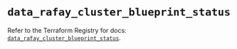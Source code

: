 # `data_rafay_cluster_blueprint_status`

Refer to the Terraform Registry for docs: [`data_rafay_cluster_blueprint_status`](https://registry.terraform.io/providers/rafaysystems/rafay/1.1.52/docs/data-sources/cluster_blueprint_status).
